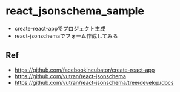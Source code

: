 # react_jsonschema_sample

- create-react-appでプロジェクト生成
- react-jsonschemaでフォーム作成してみる

## Ref
* https://github.com/facebookincubator/create-react-app
* https://github.com/vutran/react-jsonschema
* https://github.com/vutran/react-jsonschema/tree/develop/docs
